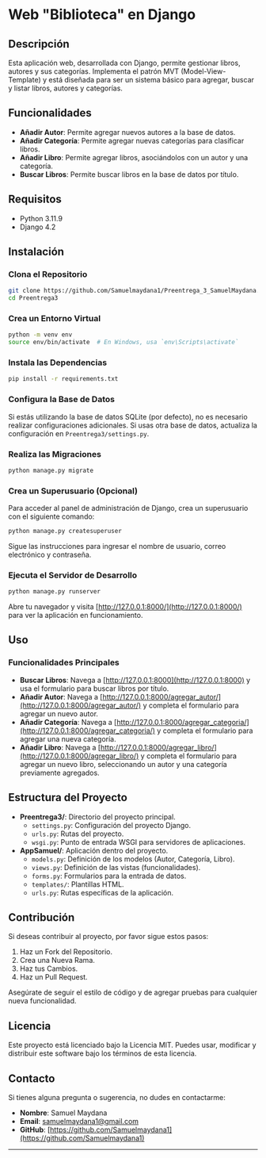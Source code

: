 # Web "Biblioteca" en Django

## Descripción
Esta aplicación web, desarrollada con Django, permite gestionar libros, autores y sus categorías. Implementa el patrón MVT (Model-View-Template) y está diseñada para ser un sistema básico para agregar, buscar y listar libros, autores y categorías.

## Funcionalidades
- **Añadir Autor**: Permite agregar nuevos autores a la base de datos.
- **Añadir Categoría**: Permite agregar nuevas categorías para clasificar libros.
- **Añadir Libro**: Permite agregar libros, asociándolos con un autor y una categoría.
- **Buscar Libros**: Permite buscar libros en la base de datos por título.

## Requisitos
- Python 3.11.9
- Django 4.2

## Instalación

### Clona el Repositorio
```bash
git clone https://github.com/Samuelmaydana1/Preentrega_3_SamuelMaydana.git
cd Preentrega3
```

### Crea un Entorno Virtual
```bash
python -m venv env
source env/bin/activate  # En Windows, usa `env\Scripts\activate`
```

### Instala las Dependencias
```bash
pip install -r requirements.txt
```

### Configura la Base de Datos
Si estás utilizando la base de datos SQLite (por defecto), no es necesario realizar configuraciones adicionales. Si usas otra base de datos, actualiza la configuración en `Preentrega3/settings.py`.

### Realiza las Migraciones
```bash
python manage.py migrate
```

### Crea un Superusuario (Opcional)
Para acceder al panel de administración de Django, crea un superusuario con el siguiente comando:
```bash
python manage.py createsuperuser
```
Sigue las instrucciones para ingresar el nombre de usuario, correo electrónico y contraseña.

### Ejecuta el Servidor de Desarrollo
```bash
python manage.py runserver
```
Abre tu navegador y visita [http://127.0.0.1:8000/](http://127.0.0.1:8000/) para ver la aplicación en funcionamiento.

## Uso

### Funcionalidades Principales
- **Buscar Libros**: Navega a [http://127.0.0.1:8000](http://127.0.0.1:8000) y usa el formulario para buscar libros por título.
- **Añadir Autor**: Navega a [http://127.0.0.1:8000/agregar_autor/](http://127.0.0.1:8000/agregar_autor/) y completa el formulario para agregar un nuevo autor.
- **Añadir Categoría**: Navega a [http://127.0.0.1:8000/agregar_categoria/](http://127.0.0.1:8000/agregar_categoria/) y completa el formulario para agregar una nueva categoría.
- **Añadir Libro**: Navega a [http://127.0.0.1:8000/agregar_libro/](http://127.0.0.1:8000/agregar_libro/) y completa el formulario para agregar un nuevo libro, seleccionando un autor y una categoría previamente agregados.

## Estructura del Proyecto
- **Preentrega3/**: Directorio del proyecto principal.
  - `settings.py`: Configuración del proyecto Django.
  - `urls.py`: Rutas del proyecto.
  - `wsgi.py`: Punto de entrada WSGI para servidores de aplicaciones.
- **AppSamuel/**: Aplicación dentro del proyecto.
  - `models.py`: Definición de los modelos (Autor, Categoría, Libro).
  - `views.py`: Definición de las vistas (funcionalidades).
  - `forms.py`: Formularios para la entrada de datos.
  - `templates/`: Plantillas HTML.
  - `urls.py`: Rutas específicas de la aplicación.

## Contribución
Si deseas contribuir al proyecto, por favor sigue estos pasos:
1. Haz un Fork del Repositorio.
2. Crea una Nueva Rama.
3. Haz tus Cambios.
4. Haz un Pull Request.

Asegúrate de seguir el estilo de código y de agregar pruebas para cualquier nueva funcionalidad.

## Licencia
Este proyecto está licenciado bajo la Licencia MIT. Puedes usar, modificar y distribuir este software bajo los términos de esta licencia.

## Contacto
Si tienes alguna pregunta o sugerencia, no dudes en contactarme:
- **Nombre**: Samuel Maydana
- **Email**: [samuelmaydana1@gmail.com](mailto:samuelmaydana1@gmail.com)
- **GitHub**: [https://github.com/Samuelmaydana1](https://github.com/Samuelmaydana1)

---

